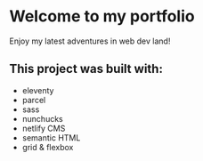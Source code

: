 # Welcome to my portfolio 

Enjoy my latest adventures in web dev land!

## This project was built with:

- eleventy
- parcel
- sass
- nunchucks
- netlify CMS
- semantic HTML
- grid & flexbox

